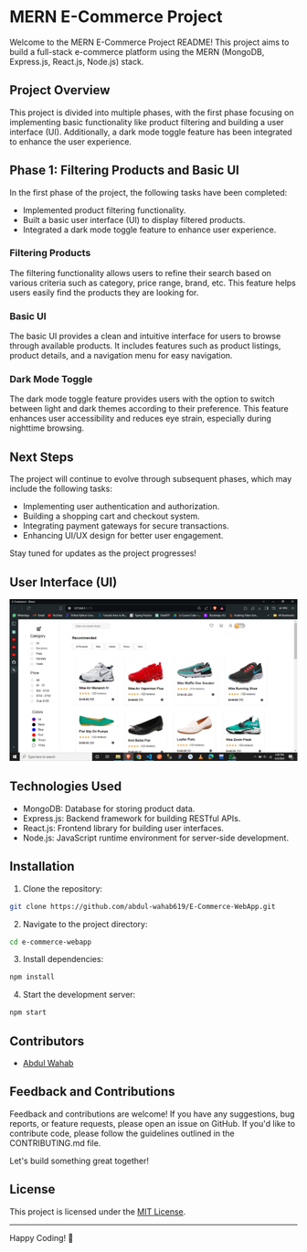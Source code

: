 # MERN E-Commerce Project

Welcome to the MERN E-Commerce Project README! This project aims to build a full-stack e-commerce platform using the MERN (MongoDB, Express.js, React.js, Node.js) stack.

## Project Overview

This project is divided into multiple phases, with the first phase focusing on implementing basic functionality like product filtering and building a user interface (UI). Additionally, a dark mode toggle feature has been integrated to enhance the user experience.

## Phase 1: Filtering Products and Basic UI

In the first phase of the project, the following tasks have been completed:

- Implemented product filtering functionality.
- Built a basic user interface (UI) to display filtered products.
- Integrated a dark mode toggle feature to enhance user experience.

### Filtering Products

The filtering functionality allows users to refine their search based on various criteria such as category, price range, brand, etc. This feature helps users easily find the products they are looking for.

### Basic UI

The basic UI provides a clean and intuitive interface for users to browse through available products. It includes features such as product listings, product details, and a navigation menu for easy navigation.

### Dark Mode Toggle

The dark mode toggle feature provides users with the option to switch between light and dark themes according to their preference. This feature enhances user accessibility and reduces eye strain, especially during nighttime browsing.

## Next Steps

The project will continue to evolve through subsequent phases, which may include the following tasks:

- Implementing user authentication and authorization.
- Building a shopping cart and checkout system.
- Integrating payment gateways for secure transactions.
- Enhancing UI/UX design for better user engagement.

Stay tuned for updates as the project progresses!

## User Interface (UI)

![UI Screenshot](/public/first-UI.png)

## Technologies Used

- MongoDB: Database for storing product data.
- Express.js: Backend framework for building RESTful APIs.
- React.js: Frontend library for building user interfaces.
- Node.js: JavaScript runtime environment for server-side development.

## Installation

1. Clone the repository:

```bash
git clone https://github.com/abdul-wahab619/E-Commerce-WebApp.git
```

2. Navigate to the project directory:

```bash
cd e-commerce-webapp
```

3. Install dependencies:

```bash
npm install
```

4. Start the development server:

```bash
npm start
```

## Contributors

- [Abdul Wahab](https://github.com/abdul-wahab619)

## Feedback and Contributions

Feedback and contributions are welcome! If you have any suggestions, bug reports, or feature requests, please open an issue on GitHub. If you'd like to contribute code, please follow the guidelines outlined in the CONTRIBUTING.md file.

Let's build something great together!

## License

This project is licensed under the [MIT License](LICENSE).

---

Happy Coding! 🚀

